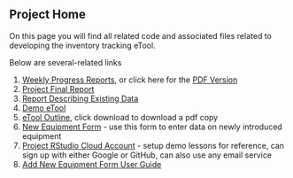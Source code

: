 ## Project Home

On this page you will find all related code and associated files related to developing the inventory tracking eTool.

Below are several-related links

1. [Weekly Progress Reports](https://paceafenet.github.io/progress_reports/), or click here for the [PDF Version](https://github.com/paceafenet/progress_reports/blob/master/Current%20Progress%20Report.pdf)
2. [Project Final Report](https://paceafenet.github.io/final_report/)
3. [Report Describing Existing Data](https://github.com/paceafenet/etool_dev/blob/master/existing_lab_data_exploration.md)
4. [Demo eTool](https://travis-shinin-spot.shinyapps.io/etool_dev/)
5. [eTool Outline](https://github.com/paceafenet/etool_dev/blob/master/eTool%20Functionality%20Outline.pdf), click download to download a pdf copy
6. [New Equipment Form](https://travis-shinin-spot.shinyapps.io/new_equip_form/) - use this form to enter data on newly introduced equipment
7. [Project RStudio Cloud Account](https://rstudio.cloud/project/255745) - setup demo lessons for reference, can sign up with either Google or GitHub, can also use any email service
8. [Add New Equipment Form User Guide](https://github.com/paceafenet/etool_dev/blob/master/New%20Equipment%20Form%20User%20Guide.pdf)
